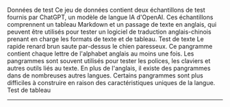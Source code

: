 Données de test
Ce jeu de données contient deux échantillons de test fournis par ChatGPT, un modèle de langue IA d'OpenAI.
Ces échantillons comprennent un tableau Markdown et un passage de texte en anglais, qui peuvent être utilisés pour tester un logiciel de traduction anglais-chinois prenant en charge les formats de texte et de tableau.
Test de texte
Le rapide renard brun saute par-dessus le chien paresseux. Ce pangramme contient chaque lettre de l'alphabet anglais au moins une fois. Les pangrammes sont souvent utilisés pour tester les polices, les claviers et autres outils liés au texte. En plus de l'anglais, il existe des pangrammes dans de nombreuses autres langues. Certains pangrammes sont plus difficiles à construire en raison des caractéristiques uniques de la langue.
Test de tableau

---

